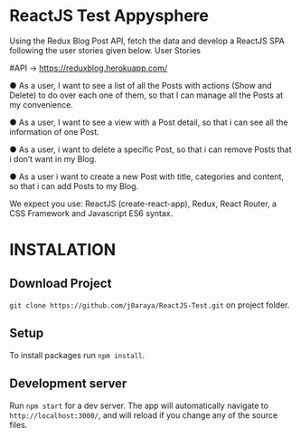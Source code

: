 # ReactJS Test Appysphere


Using the Redux Blog Post API, fetch the data and develop a ReactJS SPA following the user stories given below.
User Stories

#API -> https://reduxblog.herokuapp.com/

● As a user, I want to see a list of all the Posts with actions (Show and Delete) to do over each one of them, so that I can manage all the Posts at my convenience.

● As a user, I want to see a view with a Post detail, so that i can see all the information of one Post.

● As a user, i want to delete a specific Post, so that i can remove Posts that i don’t want in my Blog.

● As a user i want to create a new Post with title, categories and content, so that i can add Posts to my Blog.

We expect you use: ReactJS (create-react-app), Redux, React Router, a CSS Framework and Javascript ES6 syntax.

# INSTALATION


## Download Project

`git clone https://github.com/j0araya/ReactJS-Test.git` on project folder. 

## Setup

To install packages run `npm install`.

## Development server

Run `npm start` for a dev server. The app will automatically navigate to `http://localhost:3000/`, and will reload if you change any of the source files.
